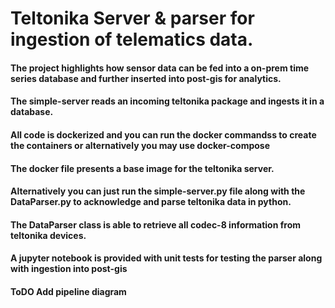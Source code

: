 # Teltonika Server & parser for ingestion of telematics data.
#### The project highlights how  sensor data can be fed into a on-prem time series database and further inserted into post-gis for analytics. 
#### The simple-server reads an incoming teltonika package and ingests it in a database. 
#### All code is dockerized and you can run the docker commandss to create the containers or alternatively you may use docker-compose
#### The docker file presents a base image for the teltonika server. 

#### Alternatively you can just run the simple-server.py file along with the DataParser.py to acknowledge and parse teltonika data in python. 

#### The DataParser class is able to retrieve all codec-8 information from teltonika devices. 

#### A jupyter notebook is provided with unit tests for testing the parser along with ingestion into post-gis

#### ToDO Add pipeline diagram
